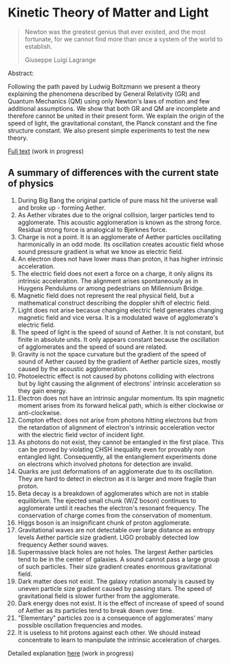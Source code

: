 # Kinetic Theory of Matter and Light

> Newton was the greatest genius that ever existed, and the most fortunate, for we cannot find more than once a system of the world to establish.
> 
> Giuseppe Luigi Lagrange


Abstract:

Following the path paved by Ludwig Boltzmann we present a theory
explaining the phenomena described by General Relativity (GR) and Quantum
Mechanics (QM) using only Newton's laws of motion and few additional
assumptions. We show that both GR and QM are incomplete and therefore cannot be united in their present form.
We explain the origin of the speed of light, the gravitational
constant, the Planck constant and the fine structure constant. We
also present simple experiments to test the new theory.


[Full text](/main.md) (work in progress)

## A summary of differences with the current state of physics

1. During Big Bang the original particle of pure mass hit the universe wall and broke up - forming Aether.
1. As Aether vibrates due to the orignal collision, larger particles tend to agglomerate. This acoustic agglomeration is known as the strong force. 
   Residual strong force is analogical to Bjerknes force. 
1. Charge is not a point. It is an agglomerate of Aether particles oscillating harmonically in an odd mode.
   Its oscillation creates acoustic field whose sound pressure gradient is what we know as electric field.
1. An electron does not have lower mass than proton, it has higher intrinsic acceleration.
1. The electric field does not exert a force on a charge, it only aligns its intrinsic acceleration.
   The alignment arises spontaneously as in Huygens Pendulums or among pedestrians on Millennium Bridge.
1. Magnetic field does not represent the real physical field, but a mathematical construct describing the doppler shift of electric field.
1. Light does not arise becasue changing electric field generates changing magnetic field and vice versa. It is a modulated wave of agglomerate's electric field.
1. The speed of light is the speed of sound of Aether.
   It is not constant, but finite in absolute units.
   It only appears constant because the oscillation of agglomerates and the speed of sound are related.
1. Gravity is not the space curvature but the gradient of the speed of sound of Aether caused by the gradient of Aether particle sizes, mostly caused by the acoustic agglomeration.
1. Photoelectric effect is not caused by photons colliding with electrons but by light causing the alignment of electrons' intrinsic acceleration so they gain energy.
1. Electron does not have an intrinsic angular momentum. Its spin magnetic moment arises from its forward helical path, which is either clockwise or anti-clockwise.
1. Compton effect does not arise from photons hitting electrons but from the retardation of alignment of electron's intrinsic acceleration vector with the electric field vector of incident light.
1. As photons do not exist, they cannot be entangled in the first place. This can be proved by violating CHSH inequality even for provably non entangled light.
   Consequently, all the entanglement experiments done on electrons which involved photons for detection are invalid.
1. Quarks are just deformations of an agglomerate due to its oscillation. They are hard to detect in electron as it is larger and more fragile than proton.
1. Beta decay is a breakdown of agglomerates which are not in stable equilibrium. The ejected small chunk (W/Z boson) continues to agglomerate until it reaches the electron's resonant frequency.
   The conservation of charge comes from the conservation of momentum.
1. Higgs boson is an insignificant chunk of proton agglomerate.
1. Gravitational waves are not detectable over large distance as entropy levels Aether particle size gradient. LIGO probably detected low frequency Aether sound waves.
1. Supermassive black holes are not holes. The largest Aether particles tend to be in the center of galaxies. A sound cannot pass a large group of such particles.
   Their size gradient creates enormous gravitational field. 
1. Dark matter does not exist. The galaxy rotation anomaly is caused by uneven particle size gradient caused by passing stars. The speed of gravitational field is slower further from the agglomerate.
1. Dark energy does not exist. It is the effect of increase of speed of sound of Aether as its particles tend to break down over time. 
1. "Elementary" particles zoo is a consequence of agglomerates' many possible oscillation frequencies and modes.
1. It is useless to hit protons against each other. We should instead concentrate to learn to manipulate the intrinsic acceleration of charges.

Detailed explanation [here](/main.md) (work in progress)
